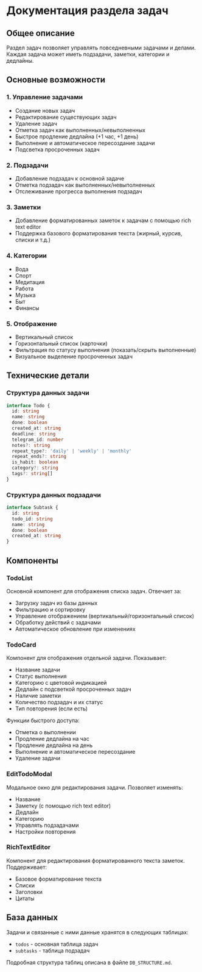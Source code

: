 # Документация раздела задач

## Общее описание
Раздел задач позволяет управлять повседневными задачами и делами. Каждая задача может иметь подзадачи, заметки, категории и дедлайны.

## Основные возможности

### 1. Управление задачами
- Создание новых задач
- Редактирование существующих задач
- Удаление задач
- Отметка задач как выполненных/невыполненных
- Быстрое продление дедлайна (+1 час, +1 день)
- Выполнение и автоматическое пересоздание задачи
- Подсветка просроченных задач

### 2. Подзадачи
- Добавление подзадач к основной задаче
- Отметка подзадач как выполненных/невыполненных
- Отслеживание прогресса выполнения подзадач

### 3. Заметки
- Добавление форматированных заметок к задачам с помощью rich text editor
- Поддержка базового форматирования текста (жирный, курсив, списки и т.д.)

### 4. Категории
- Вода
- Спорт
- Медитация
- Работа
- Музыка
- Быт
- Финансы

### 5. Отображение
- Вертикальный список
- Горизонтальный список (карточки)
- Фильтрация по статусу выполнения (показать/скрыть выполненные)
- Визуальное выделение просроченных задач

## Технические детали

### Структура данных задачи
```typescript
interface Todo {
  id: string
  name: string
  done: boolean
  created_at: string
  deadline: string
  telegram_id: number
  notes?: string
  repeat_type?: 'daily' | 'weekly' | 'monthly'
  repeat_ends?: string
  is_habit: boolean
  category?: string
  tags?: string[]
}
```

### Структура данных подзадачи
```typescript
interface Subtask {
  id: string
  todo_id: string
  name: string
  done: boolean
  created_at: string
}
```

## Компоненты

### TodoList
Основной компонент для отображения списка задач. Отвечает за:
- Загрузку задач из базы данных
- Фильтрацию и сортировку
- Управление отображением (вертикальный/горизонтальный список)
- Обработку действий с задачами
- Автоматическое обновление при изменениях

### TodoCard
Компонент для отображения отдельной задачи. Показывает:
- Название задачи
- Статус выполнения
- Категорию с цветовой индикацией
- Дедлайн с подсветкой просроченных задач
- Наличие заметки
- Количество подзадач и их статус
- Тип повторения (если есть)

Функции быстрого доступа:
- Отметка о выполнении
- Продление дедлайна на час
- Продление дедлайна на день
- Выполнение и автоматическое пересоздание
- Удаление задачи

### EditTodoModal
Модальное окно для редактирования задачи. Позволяет изменять:
- Название
- Заметку (с помощью rich text editor)
- Дедлайн
- Категорию
- Управлять подзадачами
- Настройки повторения

### RichTextEditor
Компонент для редактирования форматированного текста заметок. Поддерживает:
- Базовое форматирование текста
- Списки
- Заголовки
- Цитаты

## База данных
Задачи и связанные с ними данные хранятся в следующих таблицах:
- `todos` - основная таблица задач
- `subtasks` - таблица подзадач

Подробная структура таблиц описана в файле `DB_STRUCTURE.md`. 